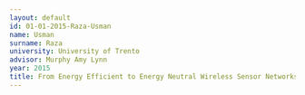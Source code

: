 ```yaml
---
layout: default 
id: 01-01-2015-Raza-Usman
name: Usman
surname: Raza
university: University of Trento
advisor: Murphy Amy Lynn
year: 2015
title: From Energy Efficient to Energy Neutral Wireless Sensor Networks
---
```

